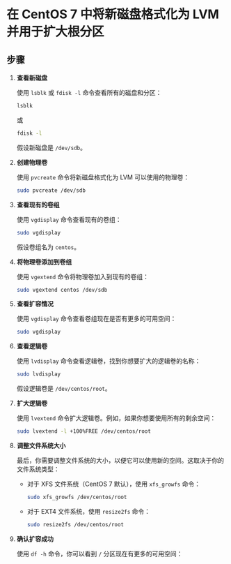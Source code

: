 # 在 CentOS 7 中将新磁盘格式化为 LVM 并用于扩大根分区

## 步骤

1. **查看新磁盘**

    使用 `lsblk` 或 `fdisk -l` 命令查看所有的磁盘和分区：

    ```bash
    lsblk
    ```

    或

    ```bash
    fdisk -l
    ```

    假设新磁盘是 `/dev/sdb`。

2. **创建物理卷**

    使用 `pvcreate` 命令将新磁盘格式化为 LVM 可以使用的物理卷：

    ```bash
    sudo pvcreate /dev/sdb
    ```

3. **查看现有的卷组**

    使用 `vgdisplay` 命令查看现有的卷组：

    ```bash
    sudo vgdisplay
    ```

    假设卷组名为 `centos`。

4. **将物理卷添加到卷组**

    使用 `vgextend` 命令将物理卷加入到现有的卷组：

    ```bash
    sudo vgextend centos /dev/sdb
    ```

5. **查看扩容情况**

    使用 `vgdisplay` 命令查看卷组现在是否有更多的可用空间：

    ```bash
    sudo vgdisplay
    ```

6. **查看逻辑卷**

    使用 `lvdisplay` 命令查看逻辑卷，找到你想要扩大的逻辑卷的名称：

    ```bash
    sudo lvdisplay
    ```

    假设逻辑卷是 `/dev/centos/root`。

7. **扩大逻辑卷**

    使用 `lvextend` 命令扩大逻辑卷。例如，如果你想要使用所有的剩余空间：

    ```bash
    sudo lvextend -l +100%FREE /dev/centos/root
    ```

8. **调整文件系统大小**

    最后，你需要调整文件系统的大小，以便它可以使用新的空间。这取决于你的文件系统类型：

    - 对于 XFS 文件系统（CentOS 7 默认），使用 `xfs_growfs` 命令：

        ```bash
        sudo xfs_growfs /dev/centos/root
        ```

    - 对于 EXT4 文件系统，使用 `resize2fs` 命令：

        ```bash
        sudo resize2fs /dev/centos/root
        ```

9. **确认扩容成功**

    使用 `df -h` 命令，你可以看到 `/` 分区现在有更多的可用空间：
